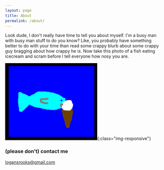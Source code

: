 ```yaml
---
layout: page
title: About
permalink: /about/
---
```


Look dude, I don't really have time to tell you about myself. I'm a busy man with busy man stuff to do you know? Like, you probably have something better to do with your time than read some crappy blurb about some crappy guy bragging about how crappy he is. Now take this photo of a fish eating icecream and scram before I tell everyone how nosy you are.

![icecream-fish](/images/fish/icecream-fish.png){:class="img-responsive"}

### (please don't) contact me

[logansrooks@gmail.com](mailto:logansrooks@gmail.com)
